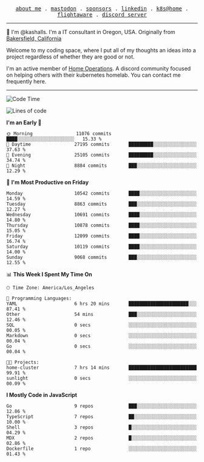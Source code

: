<p align="center">
  <samp>
    <a href="https://jordanjones.org/">about me</a> .
    <a rel="me" href="https://mastodon.social/@kashall">mastodon</a> .
    <a href="https://github.com/sponsors/kashalls">sponsors</a> .
    <a href="https://linkedin.com/in/jordpjones">linkedin</a> .
    <a href="https://github.com/kashalls/home-cluster">k8s@home</a> .
    <a href="https://flightaware.com/adsb/stats/user/kashalls">flightaware</a> .
    <a href="https://discord.gg/V2WrCfqba9">discord server</a>
  </samp>
</p>

----------------------------------------------------------------

:wave: I'm @kashalls. I'm a IT consultant in Oregon, USA. Originally from [Bakersfield, California](https://maps.app.goo.gl/QQMtywTWghpXB6Tu6)

Welcome to my coding space, where I put all of my thoughts an ideas into a project regardless of whether they are good or not.

I'm an active member of [Home Operations](https://discord.gg/home-operations). A discord community focused on helping others with their kubernetes homelab. You can contact me frequently here.

----------------------------------------------------------------
<!--START_SECTION:waka-->
![Code Time](http://img.shields.io/badge/Code%20Time-2%2C307%20hrs%2032%20mins-blue)

![Lines of code](https://img.shields.io/badge/From%20Hello%20World%20I%27ve%20Written-11.2%20million%20lines%20of%20code-blue)

**I'm an Early 🐤** 

```text
🌞 Morning                11076 commits       ████░░░░░░░░░░░░░░░░░░░░░   15.33 % 
🌆 Daytime                27195 commits       █████████░░░░░░░░░░░░░░░░   37.63 % 
🌃 Evening                25105 commits       █████████░░░░░░░░░░░░░░░░   34.74 % 
🌙 Night                  8884 commits        ███░░░░░░░░░░░░░░░░░░░░░░   12.29 % 
```
📅 **I'm Most Productive on Friday** 

```text
Monday                   10542 commits       ████░░░░░░░░░░░░░░░░░░░░░   14.59 % 
Tuesday                  8863 commits        ███░░░░░░░░░░░░░░░░░░░░░░   12.27 % 
Wednesday                10691 commits       ████░░░░░░░░░░░░░░░░░░░░░   14.80 % 
Thursday                 10878 commits       ████░░░░░░░░░░░░░░░░░░░░░   15.05 % 
Friday                   12099 commits       ████░░░░░░░░░░░░░░░░░░░░░   16.74 % 
Saturday                 10119 commits       ████░░░░░░░░░░░░░░░░░░░░░   14.00 % 
Sunday                   9068 commits        ███░░░░░░░░░░░░░░░░░░░░░░   12.55 % 
```


📊 **This Week I Spent My Time On** 

```text
🕑︎ Time Zone: America/Los_Angeles

💬 Programming Languages: 
YAML                     6 hrs 20 mins       ██████████████████████░░░   87.41 % 
Other                    54 mins             ███░░░░░░░░░░░░░░░░░░░░░░   12.46 % 
SQL                      0 secs              ░░░░░░░░░░░░░░░░░░░░░░░░░   00.05 % 
Markdown                 0 secs              ░░░░░░░░░░░░░░░░░░░░░░░░░   00.04 % 
Go                       0 secs              ░░░░░░░░░░░░░░░░░░░░░░░░░   00.04 % 

🐱‍💻 Projects: 
home-cluster             7 hrs 14 mins       █████████████████████████   99.91 % 
sunlight                 0 secs              ░░░░░░░░░░░░░░░░░░░░░░░░░   00.09 % 
```

**I Mostly Code in JavaScript** 

```text
Go                       9 repos             ███░░░░░░░░░░░░░░░░░░░░░░   12.86 % 
TypeScript               7 repos             ██░░░░░░░░░░░░░░░░░░░░░░░   10.00 % 
Shell                    3 repos             █░░░░░░░░░░░░░░░░░░░░░░░░   04.29 % 
MDX                      2 repos             █░░░░░░░░░░░░░░░░░░░░░░░░   02.86 % 
Dockerfile               1 repo              ░░░░░░░░░░░░░░░░░░░░░░░░░   01.43 % 
```




<!--END_SECTION:waka-->